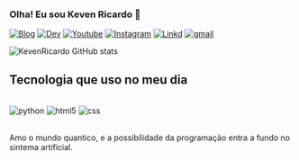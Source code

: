 ### Olha! Eu sou Keven Ricardo 👋

[![Blog](https://img.shields.io/badge/Blogger-FF5722?style=for-the-badge&logo=blogger&logoColor=white)](https://clientmcpe.blogspot.com/p/menu_5.html?m=1)
[![Dev](https://img.shields.io/badge/dev.to-0A0A0A?style=for-the-badge&logo=dev.to&logoColor=white)](https://dev.to/kevenricardo)
[![Youtube](https://img.shields.io/badge/YouTube-FF0000?style=for-the-badge&logo=youtube&logoColor=white)](https://www.youtube.com/c/Kevenplay)
[![Instagram](https://img.shields.io/badge/Instagram-E4405F?style=for-the-badge&logo=instagram&logoColor=white)](https://www.instagram.com/kevenricardo7/?hl=pt-br)
[![Linkd](https://img.shields.io/badge/LinkedIn-0077B5?style=for-the-badge&logo=linkedin&logoColor=white)](https://www.linkedin.com/mwlite/in/keven-ricardo-rocha-costa-18a560135)
[![gmail](	https://img.shields.io/badge/Gmail-D14836?style=for-the-badge&logo=gmail&logoColor=white)]()

![KevenRicardo GitHub stats](https://github-readme-stats.vercel.app/api?username=KevenRicardo&show_icons=true&theme=dracula)


## Tecnologia que uso no meu dia

<div style="display: inline_block"><br/>
<img alaig="center" alt="python" src="https://img.shields.io/badge/Python-3776AB?style=for-the-badge&logo=python&logoColor=white"/>
<img alaig="center" alt="html5" src="https://img.shields.io/badge/HTML-239120?style=for-the-badge&logo=html5&logoColor=white"/>
<img alaig="center" alt="css" src="https://img.shields.io/badge/CSS-239120?&style=for-the-badge&logo=css3&logoColor=white"/>
</div><br/>

Amo o mundo quantico, e a possibilidade da programação entra a fundo no sintema artificial.


